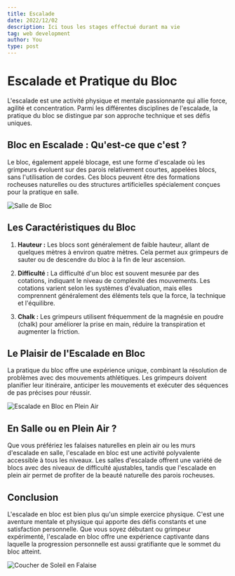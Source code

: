 ```yaml
---
title: Escalade
date: 2022/12/02
description: Ici tous les stages effectué durant ma vie
tag: web development
author: You
type: post
---
```


# Escalade et Pratique du Bloc

L'escalade est une activité physique et mentale passionnante qui allie force, agilité et concentration. Parmi les différentes disciplines de l'escalade, la pratique du bloc se distingue par son approche technique et ses défis uniques.

## Bloc en Escalade : Qu'est-ce que c'est ?

Le bloc, également appelé blocage, est une forme d'escalade où les grimpeurs évoluent sur des parois relativement courtes, appelées blocs, sans l'utilisation de cordes. Ces blocs peuvent être des formations rocheuses naturelles ou des structures artificielles spécialement conçues pour la pratique en salle.

![Salle de Bloc](/public/images/bloc-gym.jpg)

## Les Caractéristiques du Bloc

1. **Hauteur :** Les blocs sont généralement de faible hauteur, allant de quelques mètres à environ quatre mètres. Cela permet aux grimpeurs de sauter ou de descendre du bloc à la fin de leur ascension.

2. **Difficulté :** La difficulté d'un bloc est souvent mesurée par des cotations, indiquant le niveau de complexité des mouvements. Les cotations varient selon les systèmes d'évaluation, mais elles comprennent généralement des éléments tels que la force, la technique et l'équilibre.

3. **Chalk :** Les grimpeurs utilisent fréquemment de la magnésie en poudre (chalk) pour améliorer la prise en main, réduire la transpiration et augmenter la friction.

## Le Plaisir de l'Escalade en Bloc

La pratique du bloc offre une expérience unique, combinant la résolution de problèmes avec des mouvements athlétiques. Les grimpeurs doivent planifier leur itinéraire, anticiper les mouvements et exécuter des séquences de pas précises pour réussir.

![Escalade en Bloc en Plein Air](/public/images/bloc-outdoor.jpg)

## En Salle ou en Plein Air ?

Que vous préfériez les falaises naturelles en plein air ou les murs d'escalade en salle, l'escalade en bloc est une activité polyvalente accessible à tous les niveaux. Les salles d'escalade offrent une variété de blocs avec des niveaux de difficulté ajustables, tandis que l'escalade en plein air permet de profiter de la beauté naturelle des parois rocheuses.

## Conclusion

L'escalade en bloc est bien plus qu'un simple exercice physique. C'est une aventure mentale et physique qui apporte des défis constants et une satisfaction personnelle. Que vous soyez débutant ou grimpeur expérimenté, l'escalade en bloc offre une expérience captivante dans laquelle la progression personnelle est aussi gratifiante que le sommet du bloc atteint.

![Coucher de Soleil en Falaise](/public/images/bloc-sunset.jpg)
